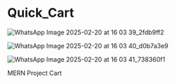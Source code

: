 # Quick_Cart

![WhatsApp Image 2025-02-20 at 16 03 39_2fdb9ff2](https://github.com/user-attachments/assets/3e1fedbd-fec9-4872-a3e3-2f1ebd404f77)

![WhatsApp Image 2025-02-20 at 16 03 40_d0b7a3e9](https://github.com/user-attachments/assets/b095507a-170d-4bb3-b2b8-b91fd910d8c0)

![WhatsApp Image 2025-02-20 at 16 03 41_738360f1](https://github.com/user-attachments/assets/3f29b78f-6d6a-4a41-b5cc-ff9af0c64298)

MERN Project Cart
